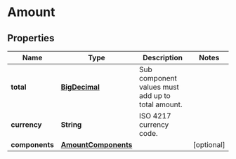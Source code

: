 

# Amount

## Properties

Name | Type | Description | Notes
------------ | ------------- | ------------- | -------------
**total** | [**BigDecimal**](BigDecimal.md) | Sub component values must add up to total amount. | 
**currency** | **String** | ISO 4217 currency code. | 
**components** | [**AmountComponents**](AmountComponents.md) |  |  [optional]




